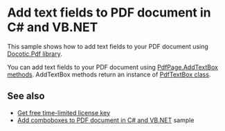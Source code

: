 # Add text fields to PDF document in C# and VB.NET
This sample shows how to add text fields to your PDF document using [Docotic.Pdf library](https://bitmiracle.com/pdf-library/). 

You can add text fields to your PDF document using [PdfPage.AddTextBox methods](https://bitmiracle.com/pdf-library/api/pdfpage-addtextbox).
AddTextBox methods return an instance of [PdfTextBox class](https://bitmiracle.com/pdf-library/api/pdftextbox).

## See also
* [Get free time-limited license key](https://bitmiracle.com/pdf-library/download)
* [Add comboboxes to PDF document in C# and VB.NET](/Samples/Forms%20and%20Annotations/Comboboxes) sample